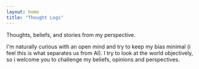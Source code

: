 ```yaml
---
layout: home
title: "Thought Logs"
---
```


Thoughts, beliefs, and stories from my perspective.

I'm naturally curious with an open mind and try to keep my bias minimal (i feel this is what separates us from AI). I try to look at the world objectively, so i welcome you to challenge my beliefs, opinions and perspectives.


